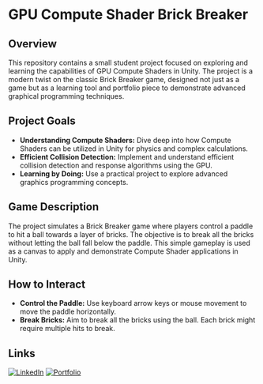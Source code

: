 # GPU Compute Shader Brick Breaker

## Overview

This repository contains a small student project focused on exploring and learning the capabilities of GPU Compute Shaders in Unity. The project is a modern twist on the classic Brick Breaker game, designed not just as a game but as a learning tool and portfolio piece to demonstrate advanced graphical programming techniques.

## Project Goals

- **Understanding Compute Shaders:** Dive deep into how Compute Shaders can be utilized in Unity for physics and complex calculations.
- **Efficient Collision Detection:** Implement and understand efficient collision detection and response algorithms using the GPU.
- **Learning by Doing:** Use a practical project to explore advanced graphics programming concepts.

## Game Description

The project simulates a Brick Breaker game where players control a paddle to hit a ball towards a layer of bricks. The objective is to break all the bricks without letting the ball fall below the paddle. This simple gameplay is used as a canvas to apply and demonstrate Compute Shader applications in Unity.

## How to Interact

- **Control the Paddle:** Use keyboard arrow keys or mouse movement to move the paddle horizontally.
- **Break Bricks:** Aim to break all the bricks using the ball. Each brick might require multiple hits to break.

## Links

[![LinkedIn](https://img.shields.io/badge/LinkedIn-0077B5?style=flat&logo=linkedin&logoColor=white)](https://linkedin.com/in/guillaume-lambert-5960201b8) 
[![Portfolio](https://img.shields.io/badge/Portfolio-000000?style=flat&logo=About.me&logoColor=white)](https://glambert55.wixsite.com/my-site)
